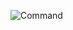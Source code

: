 ![Command](https://user-images.githubusercontent.com/69672253/176412900-c7c6d89d-7037-4dc8-82d7-570059fda6e4.png)
